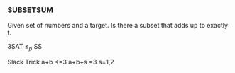 ### SUBSETSUM 
Given set of numbers and  a target. Is there a subset that adds up to exactly t.

3SAT $\leq_{p}$ SS

Slack Trick
a+b <=3
a+b+s =3
s=1,2